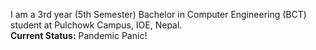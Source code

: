 I am a 3rd year (5th Semester) Bachelor in Computer Engineering (BCT) student at Pulchowk Campus, IOE, Nepal.\
**Current Status:** Pandemic Panic!

